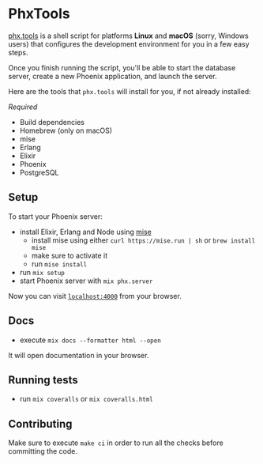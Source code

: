# PhxTools

[phx.tools](https://phx.tools/) is a shell script for platforms **Linux** and **macOS** (sorry, Windows users) that configures the development environment for you in a few easy steps.

Once you finish running the script, you'll be able to start the database server, create a new Phoenix application, and launch the server.

Here are the tools that `phx.tools` will install for you, if not already installed:

_Required_

- Build dependencies
- Homebrew (only on macOS)
- mise
- Erlang
- Elixir
- Phoenix
- PostgreSQL

## Setup

To start your Phoenix server:

- install Elixir, Erlang and Node using [mise](https://mise.jdx.dev)
  - install mise using either `curl https://mise.run | sh` or `brew install mise`
  - make sure to activate it
  - run `mise install`
- run `mix setup`
- start Phoenix server with `mix phx.server`

Now you can visit [`localhost:4000`](http://localhost:4000) from your browser.

## Docs

- execute `mix docs --formatter html --open`

It will open documentation in your browser.

## Running tests

- run `mix coveralls` or `mix coveralls.html`

## Contributing

Make sure to execute `make ci` in order to run all the checks before committing the code.
